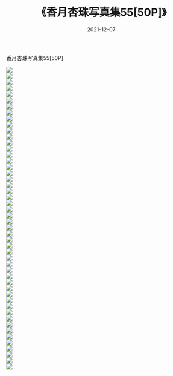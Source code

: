 ﻿---
layout: post
title:  《香月杏珠写真集55[50P]》
date:   2021-12-07
img: http://img.660000.xyz/Sharelink/性感/2021/香月杏珠写真集55[50P]/000.jpg
categories: [美女, 清纯, 唯美]
---

香月杏珠写真集55[50P]

  ![](http://img.660000.xyz/Sharelink/性感/2021/香月杏珠写真集55[50P]/001.jpg) <br> ![](http://img.660000.xyz/Sharelink/性感/2021/香月杏珠写真集55[50P]/002.jpg) <br> ![](http://img.660000.xyz/Sharelink/性感/2021/香月杏珠写真集55[50P]/003.jpg) <br> ![](http://img.660000.xyz/Sharelink/性感/2021/香月杏珠写真集55[50P]/004.jpg) <br> ![](http://img.660000.xyz/Sharelink/性感/2021/香月杏珠写真集55[50P]/005.jpg) <br> ![](http://img.660000.xyz/Sharelink/性感/2021/香月杏珠写真集55[50P]/006.jpg) <br> ![](http://img.660000.xyz/Sharelink/性感/2021/香月杏珠写真集55[50P]/007.jpg) <br> ![](http://img.660000.xyz/Sharelink/性感/2021/香月杏珠写真集55[50P]/008.jpg) <br> ![](http://img.660000.xyz/Sharelink/性感/2021/香月杏珠写真集55[50P]/009.jpg) <br> ![](http://img.660000.xyz/Sharelink/性感/2021/香月杏珠写真集55[50P]/010.jpg) <br> ![](http://img.660000.xyz/Sharelink/性感/2021/香月杏珠写真集55[50P]/011.jpg) <br> ![](http://img.660000.xyz/Sharelink/性感/2021/香月杏珠写真集55[50P]/012.jpg) <br> ![](http://img.660000.xyz/Sharelink/性感/2021/香月杏珠写真集55[50P]/013.jpg) <br> ![](http://img.660000.xyz/Sharelink/性感/2021/香月杏珠写真集55[50P]/014.jpg) <br> ![](http://img.660000.xyz/Sharelink/性感/2021/香月杏珠写真集55[50P]/015.jpg) <br> ![](http://img.660000.xyz/Sharelink/性感/2021/香月杏珠写真集55[50P]/016.jpg) <br> ![](http://img.660000.xyz/Sharelink/性感/2021/香月杏珠写真集55[50P]/017.jpg) <br> ![](http://img.660000.xyz/Sharelink/性感/2021/香月杏珠写真集55[50P]/018.jpg) <br> ![](http://img.660000.xyz/Sharelink/性感/2021/香月杏珠写真集55[50P]/019.jpg) <br> ![](http://img.660000.xyz/Sharelink/性感/2021/香月杏珠写真集55[50P]/020.jpg) <br> ![](http://img.660000.xyz/Sharelink/性感/2021/香月杏珠写真集55[50P]/021.jpg) <br> ![](http://img.660000.xyz/Sharelink/性感/2021/香月杏珠写真集55[50P]/022.jpg) <br> ![](http://img.660000.xyz/Sharelink/性感/2021/香月杏珠写真集55[50P]/023.jpg) <br> ![](http://img.660000.xyz/Sharelink/性感/2021/香月杏珠写真集55[50P]/024.jpg) <br> ![](http://img.660000.xyz/Sharelink/性感/2021/香月杏珠写真集55[50P]/025.jpg) <br> ![](http://img.660000.xyz/Sharelink/性感/2021/香月杏珠写真集55[50P]/026.jpg) <br> ![](http://img.660000.xyz/Sharelink/性感/2021/香月杏珠写真集55[50P]/027.jpg) <br> ![](http://img.660000.xyz/Sharelink/性感/2021/香月杏珠写真集55[50P]/028.jpg) <br> ![](http://img.660000.xyz/Sharelink/性感/2021/香月杏珠写真集55[50P]/029.jpg) <br> ![](http://img.660000.xyz/Sharelink/性感/2021/香月杏珠写真集55[50P]/030.jpg) <br> ![](http://img.660000.xyz/Sharelink/性感/2021/香月杏珠写真集55[50P]/031.jpg) <br> ![](http://img.660000.xyz/Sharelink/性感/2021/香月杏珠写真集55[50P]/032.jpg) <br> ![](http://img.660000.xyz/Sharelink/性感/2021/香月杏珠写真集55[50P]/033.jpg) <br> ![](http://img.660000.xyz/Sharelink/性感/2021/香月杏珠写真集55[50P]/034.jpg) <br> ![](http://img.660000.xyz/Sharelink/性感/2021/香月杏珠写真集55[50P]/035.jpg) <br> ![](http://img.660000.xyz/Sharelink/性感/2021/香月杏珠写真集55[50P]/036.jpg) <br> ![](http://img.660000.xyz/Sharelink/性感/2021/香月杏珠写真集55[50P]/037.jpg) <br> ![](http://img.660000.xyz/Sharelink/性感/2021/香月杏珠写真集55[50P]/038.jpg) <br> ![](http://img.660000.xyz/Sharelink/性感/2021/香月杏珠写真集55[50P]/039.jpg) <br> ![](http://img.660000.xyz/Sharelink/性感/2021/香月杏珠写真集55[50P]/040.jpg) <br> ![](http://img.660000.xyz/Sharelink/性感/2021/香月杏珠写真集55[50P]/041.jpg) <br> ![](http://img.660000.xyz/Sharelink/性感/2021/香月杏珠写真集55[50P]/042.jpg) <br> ![](http://img.660000.xyz/Sharelink/性感/2021/香月杏珠写真集55[50P]/043.jpg) <br> ![](http://img.660000.xyz/Sharelink/性感/2021/香月杏珠写真集55[50P]/044.jpg) <br> ![](http://img.660000.xyz/Sharelink/性感/2021/香月杏珠写真集55[50P]/045.jpg) <br> ![](http://img.660000.xyz/Sharelink/性感/2021/香月杏珠写真集55[50P]/046.jpg) <br> ![](http://img.660000.xyz/Sharelink/性感/2021/香月杏珠写真集55[50P]/047.jpg) <br> ![](http://img.660000.xyz/Sharelink/性感/2021/香月杏珠写真集55[50P]/048.jpg) <br> ![](http://img.660000.xyz/Sharelink/性感/2021/香月杏珠写真集55[50P]/049.jpg) <br> ![](http://img.660000.xyz/Sharelink/性感/2021/香月杏珠写真集55[50P]/050.jpg) <br>